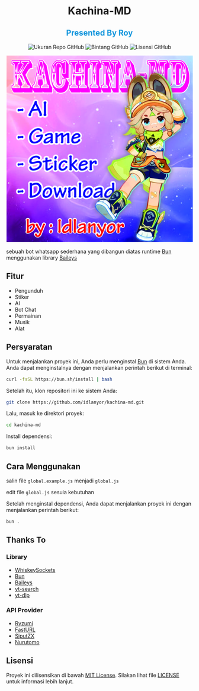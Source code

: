 <div align="center">
<h1>Kachina-MD</h1>
<h2 style="color:#1496DC">Presented By Roy</h2>

![Ukuran Repo GitHub](https://img.shields.io/github/repo-size/idlanyor/kachina-md)
![Bintang GitHub](https://img.shields.io/github/stars/idlanyor/kachina-dd?style=social)
![Lisensi GitHub](https://img.shields.io/github/license/idlanyor/kachina-md)

![Kachina](kachina.jpg)

</div>


sebuah bot whatsapp sederhana yang dibangun diatas runtime [Bun](https://bun.sh) menggunakan library [Baileys](https://github.com/WhiskeySockets/Baileys)

## Fitur

- Pengunduh
- Stiker
- AI
- Bot Chat
- Permainan
- Musik
- Alat


## Persyaratan

Untuk menjalankan proyek ini, Anda perlu menginstal [Bun](https://bun.sh) di sistem Anda. Anda dapat menginstalnya dengan menjalankan perintah berikut di terminal:

```bash
curl -fsSL https://bun.sh/install | bash
```

Setelah itu, klon repositori ini ke sistem Anda:

```bash
git clone https://github.com/idlanyor/kachina-md.git
```

Lalu, masuk ke direktori proyek:

```bash
cd kachina-md
```

Install dependensi:

```bash
bun install
```

## Cara Menggunakan

salin file `global.example.js` menjadi `global.js`

edit file `global.js` sesuia kebutuhan


Setelah menginstal dependensi, Anda dapat menjalankan proyek ini dengan menjalankan perintah berikut:

```bash
bun .
```

## Thanks To 
### Library
- [WhiskeySockets](https://github.com/WhiskeySockets)
- [Bun](https://bun.sh)
- [Baileys](https://github.com/WhiskeySockets/Baileys)
- [yt-search](https://www.npmjs.com/package/yt-search)
- [yt-dlp](https://www.npmjs.com/package/yt-dlp)
### API Provider
- [Ryzumi](https://api.ryzumi.vip)
- [FastURL](https://api.fasturl.link)
- [SiputZX](https://api.siputzx.my.id)
- [Nurutomo](https://api.nurutomo.my.id)

## Lisensi

Proyek ini dilisensikan di bawah [MIT License](LICENSE). Silakan lihat file [LICENSE](LICENSE) untuk informasi lebih lanjut.
